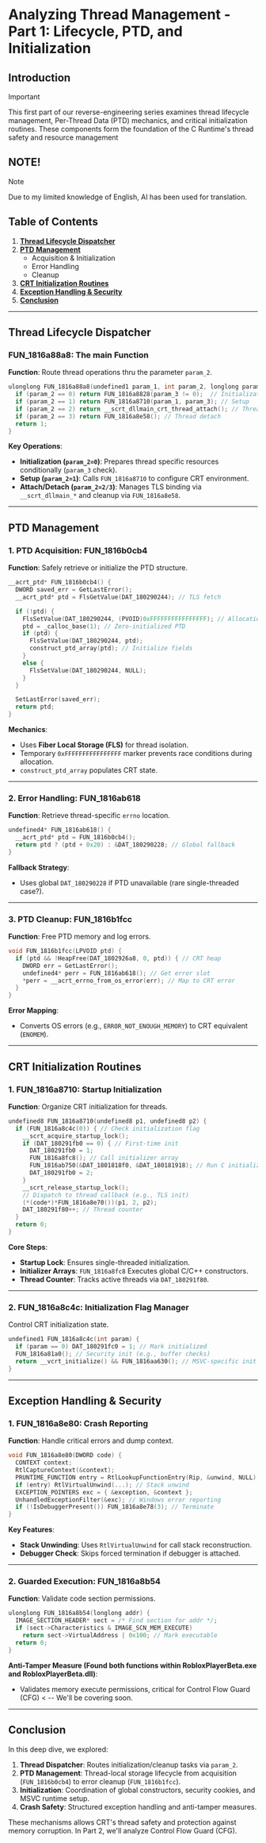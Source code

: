# Analyzing Thread Management - Part 1: Lifecycle, PTD, and Initialization

## Introduction  
> [!IMPORTANT]  
> This first part of our reverse-engineering series examines thread lifecycle management, Per-Thread Data (PTD) mechanics, and critical initialization routines. These components form the foundation of the C Runtime's thread safety and resource management
## NOTE!
>[!NOTE]
> Due to my limited knowledge of English, AI has been used for translation.
## Table of Contents  
1. **[Thread Lifecycle Dispatcher](#thread-lifecycle-dispatcher)**  
2. **[PTD Management](#ptd-management)**  
   - Acquisition & Initialization  
   - Error Handling  
   - Cleanup  
3. **[CRT Initialization Routines](#crt-initialization-routines)**  
4. **[Exception Handling & Security](#exception-handling--security)**  
5. **[Conclusion](#conclusion)**  

---

## Thread Lifecycle Dispatcher  
### FUN_1816a88a8: The main Function  
**Function**: Route thread operations thru the parameter `param_2`.  

```c
ulonglong FUN_1816a88a8(undefined1 param_1, int param_2, longlong param_3) {
  if (param_2 == 0) return FUN_1816a8828(param_3 != 0);  // Initialization
  if (param_2 == 1) return FUN_1816a8710(param_1, param_3); // Setup
  if (param_2 == 2) return __scrt_dllmain_crt_thread_attach(); // Thread attach
  if (param_2 == 3) return FUN_1816a8e58(); // Thread detach
  return 1;
}
```

**Key Operations**:  
- **Initialization (`param_2=0`)**: Prepares thread specific resources conditionally (`param_3` check).  
- **Setup (`param_2=1`)**: Calls `FUN_1816a8710` to configure CRT environment.  
- **Attach/Detach (`param_2=2/3`)**: Manages TLS binding via `__scrt_dllmain_*` and cleanup via `FUN_1816a8e58`.  

---

## PTD Management  
### 1. PTD Acquisition: FUN_1816b0cb4  
**Function**: Safely retrieve or initialize the PTD structure.  

```c
__acrt_ptd* FUN_1816b0cb4() {
  DWORD saved_err = GetLastError();
  __acrt_ptd* ptd = FlsGetValue(DAT_180290244); // TLS fetch

  if (!ptd) {
    FlsSetValue(DAT_180290244, (PVOID)0xFFFFFFFFFFFFFFFF); // Allocation guard
    ptd = _calloc_base(1); // Zero-initialized PTD
    if (ptd) {
      FlsSetValue(DAT_180290244, ptd);
      construct_ptd_array(ptd); // Initialize fields
    }
    else {
      FlsSetValue(DAT_180290244, NULL);
    }
  }

  SetLastError(saved_err);
  return ptd;
}
```

**Mechanics**:  
- Uses **Fiber Local Storage (FLS)** for thread isolation.  
- Temporary `0xFFFFFFFFFFFFFFFF` marker prevents race conditions during allocation.  
- `construct_ptd_array` populates CRT state.  

---

### 2. Error Handling: FUN_1816ab618  
**Function**: Retrieve thread-specific `errno` location.  

```c
undefined4* FUN_1816ab618() {
  __acrt_ptd* ptd = FUN_1816b0cb4();
  return ptd ? (ptd + 0x20) : &DAT_180290228; // Global fallback
}
```

**Fallback Strategy**:  
- Uses global `DAT_180290228` if PTD unavailable (rare single-threaded case?).  

---

### 3. PTD Cleanup: FUN_1816b1fcc  
**Function**: Free PTD memory and log errors.  

```c
void FUN_1816b1fcc(LPVOID ptd) {
  if (ptd && !HeapFree(DAT_1802926a8, 0, ptd)) { // CRT heap
    DWORD err = GetLastError();
    undefined4* perr = FUN_1816ab618(); // Get error slot
    *perr = __acrt_errno_from_os_error(err); // Map to CRT error
  }
}
```

**Error Mapping**:  
- Converts OS errors (e.g., `ERROR_NOT_ENOUGH_MEMORY`) to CRT equivalent (`ENOMEM`).  

---

## CRT Initialization Routines  
### 1. FUN_1816a8710: Startup Initialization  
**Function**: Organize CRT initialization for threads.  

```c
undefined8 FUN_1816a8710(undefined8 p1, undefined8 p2) {
  if (FUN_1816a8c4c(0)) { // Check initialization flag
    __scrt_acquire_startup_lock();
    if (DAT_180291fb0 == 0) { // First-time init
      DAT_180291fb0 = 1;
      FUN_1816a8fc8(); // Call initializer array
      FUN_1816ab750(&DAT_1801818f0, &DAT_180181918); // Run C initializers
      DAT_180291fb0 = 2;
    }
    __scrt_release_startup_lock();
    // Dispatch to thread callback (e.g., TLS init)
    (*(code*)*FUN_1816a8e70())(p1, 2, p2);
    DAT_180291f80++; // Thread counter
  }
  return 0;
}
```

**Core Steps**:  
- **Startup Lock**: Ensures single-threaded initialization.  
- **Initializer Arrays**: `FUN_1816a8fc8` Executes global C/C++ constructors.  
- **Thread Counter**: Tracks active threads via `DAT_180291f80`.  

---

### 2. FUN_1816a8c4c: Initialization Flag Manager  
Control CRT initialization state.  

```c
undefined1 FUN_1816a8c4c(int param) {
  if (param == 0) DAT_180291fc0 = 1; // Mark initialized
  FUN_1816a81a0(); // Security init (e.g., buffer checks)
  return __vcrt_initialize() && FUN_1816aa630(); // MSVC-specific init
}
```

---

## Exception Handling & Security  
### 1. FUN_1816a8e80: Crash Reporting  
**Function**: Handle critical errors and dump context.  

```c
void FUN_1816a8e80(DWORD code) {
  CONTEXT context;
  RtlCaptureContext(&context);
  PRUNTIME_FUNCTION entry = RtlLookupFunctionEntry(Rip, &unwind, NULL);
  if (entry) RtlVirtualUnwind(...); // Stack unwind
  EXCEPTION_POINTERS exc = { &exception, &context };
  UnhandledExceptionFilter(&exc); // Windows error reporting
  if (!IsDebuggerPresent()) FUN_1816a8e78(3); // Terminate
}
```

**Key Features**:  
- **Stack Unwinding**: Uses `RtlVirtualUnwind` for call stack reconstruction.  
- **Debugger Check**: Skips forced termination if debugger is attached.  

---

### 2. Guarded Execution: FUN_1816a8b54  
**Function**: Validate code section permissions.  

```c
ulonglong FUN_1816a8b54(longlong addr) {
  IMAGE_SECTION_HEADER* sect = /* Find section for addr */;
  if (sect->Characteristics & IMAGE_SCN_MEM_EXECUTE) 
    return sect->VirtualAddress | 0x100; // Mark executable
  return 0;
}
```
**Anti-Tamper Measure (Found both functions within RobloxPlayerBeta.exe and RobloxPlayerBeta.dll)**:  
- Validates memory execute permissions, critical for Control Flow Guard (CFG) < -- We'll be covering soon.  

---

## Conclusion  
In this deep dive, we explored:  

1. **Thread Dispatcher**: Routes initialization/cleanup tasks via `param_2`.  
2. **PTD Management**: Thread-local storage lifecycle from acquisition (`FUN_1816b0cb4`) to error cleanup (`FUN_1816b1fcc`).  
3. **Initialization**: Coordination of global constructors, security cookies, and MSVC runtime setup.
4. **Crash Safety**: Structured exception handling and anti-tamper measures.  

These mechanisms allows CRT's thread safety and protection against memory corruption. In Part 2, we'll analyze Control Flow Guard (CFG).
